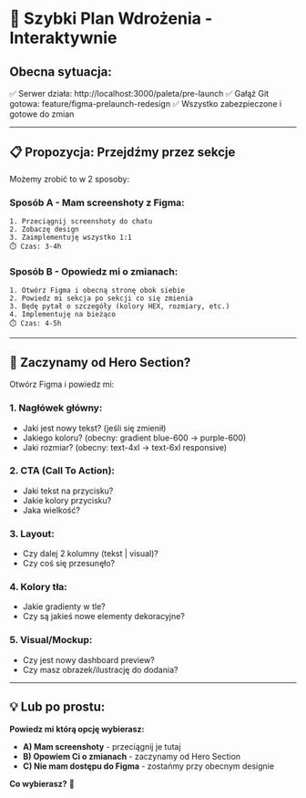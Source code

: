 # 🚀 Szybki Plan Wdrożenia - Interaktywnie

## Obecna sytuacja:
✅ Serwer działa: http://localhost:3000/paleta/pre-launch
✅ Gałąź Git gotowa: feature/figma-prelaunch-redesign
✅ Wszystko zabezpieczone i gotowe do zmian

---

## 📋 Propozycja: Przejdźmy przez sekcje

Możemy zrobić to w 2 sposoby:

### Sposób A - Mam screenshoty z Figma:
```
1. Przeciągnij screenshoty do chatu
2. Zobaczę design
3. Zaimplementuję wszystko 1:1
⏱️ Czas: 3-4h
```

### Sposób B - Opowiedz mi o zmianach:
```
1. Otwórz Figma i obecną stronę obok siebie
2. Powiedz mi sekcja po sekcji co się zmienia
3. Będę pytał o szczegóły (kolory HEX, rozmiary, etc.)
4. Implementuję na bieżąco
⏱️ Czas: 4-5h
```

---

## 🎯 Zaczynamy od Hero Section?

Otwórz Figma i powiedz mi:

### 1. **Nagłówek główny:**
- Jaki jest nowy tekst? (jeśli się zmienił)
- Jakiego koloru? (obecny: gradient blue-600 → purple-600)
- Jaki rozmiar? (obecny: text-4xl → text-6xl responsive)

### 2. **CTA (Call To Action):**
- Jaki tekst na przycisku?
- Jakie kolory przycisku?
- Jaka wielkość?

### 3. **Layout:**
- Czy dalej 2 kolumny (tekst | visual)?
- Czy coś się przesunęło?

### 4. **Kolory tła:**
- Jakie gradienty w tle?
- Czy są jakieś nowe elementy dekoracyjne?

### 5. **Visual/Mockup:**
- Czy jest nowy dashboard preview?
- Czy masz obrazek/ilustrację do dodania?

---

## 💡 Lub po prostu:

**Powiedz mi którą opcję wybierasz:**
- **A) Mam screenshoty** - przeciągnij je tutaj
- **B) Opowiem Ci o zmianach** - zaczynamy od Hero Section
- **C) Nie mam dostępu do Figma** - zostańmy przy obecnym designie

**Co wybierasz?** 🎨



